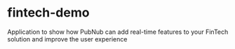 # fintech-demo
Application to show how PubNub can add real-time features to your FinTech solution and improve the user experience
